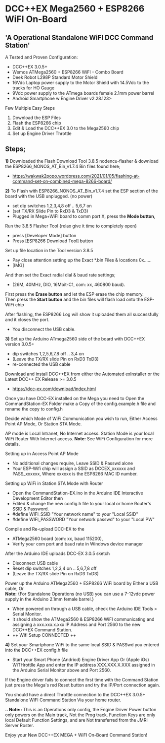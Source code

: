 DCC++EX Mega2560 + ESP8266 WiFI On-Board
========================================
'A Operational Standalone WiFI DCC Command Station'
---------------------------------------------------

A Tested and Proven Configuration:
 - DCC++EX  3.0.5+
- Wemos ATMega2560 + ESP8266 WiFI - Combo Board
- Deek Robot L298P Standard Motor Shield 
- 16Vdc Laptop power supply to the Motor Shield with 14.5Vdc to the tracks for HO Gauge
- 9Vdc power supply to the ATmega boards female 2.1mm power barrel
- Android Smartphone w Engine Driver v2.28.123>

Few Multiple Easy Steps 
 1) Download the ESP Files
 2) Flash the ESP8266 chip
 3) Edit & Load the DCC++EX 3.0 to the Mega2560 chip
 4) Set up Engine Driver Throttle

Steps;
------
**1)** Downloaded the Flash Download Tool 3.8.5 nodencu-flasher & download the ESP8266_NONOS_AT_Bin_v1.7.4 Bin files found here;
 -   https://wakwak2popo.wordpress.com/2021/01/05/flashing-at-command-set-on-combined-mega-8266-board/


**2)** To Flash with ESP8266_NONOS_AT_Bin_v1.7.4 set the ESP section of the board with the USB unplugged. (no power)
 -  set dip switches 1,2,3,4,8 off .. 5,6,7 on
 -  (set TX/RX Slide Pin to RxD3 & TxD3)
 -  Plugged in Mega+WiFI board to comm port X, press the **Mode button**,

Run the 3.8.5 Flasher Tool {relax give it time to completely open}
- press [Developer Mode] button
- Press [ESP8266 Download Tool] button

Set up file location in the Tool version 3.8.5
- Pay close attention setting up the Exact *.bin Files & locations 0x......
- [​IMG]

And then set the Exact radial dial & baud rate settings;
- (26M, 40MHz, DIO, 16Mbit-C1, com: xx, 460800 baud).

First press the **Erase button** and let the ESP erase the chip memory.   
Then press the **Start button** and the bin files will flash load onto the ESP-WiFi chip

After flashing, the ESP8266 Log will show it uploaded them all successfully and it closes the port.
- You disconnect the USB cable.


**3)** Set up the Arduino ATmega2560 side of the board with DCC++EX version 3.0.5+
- dip switches 1,2,5,6,7,8 off .. 3,4 on
- (Leave the TX/RX slide Pin on RxD3 TxD3)
- re-connected the USB cable

Download and install DCC++EX from either the Automated exInstaller or the Latest DCC++ EX Release >= 3.0.5
- https://dcc-ex.com/download/index.html

Once you have DCC-EX installed on the Mega you need to Open the CommandStation-EX Folder make a Copy of the config.example.h file and rename the copy to config.h

Decide which Mode of WiFi Communication you wish to run, Either Access Point AP Mode, Or Station STA Mode.

AP mode is Local Intranet, No Internet access.  Station Mode is your local WiFi Router With Internet access.
**Note:**  See WiFi Configuration for more details.

Setting up in Access Point AP Mode
- No additional changes require, Leave SSID & Passwd alone
- Your ESP-Wifi chip will assign a SSID as DCCEX_xxxxxx and PASS_xxxxxx, Where xxxxxx is the ESP8266 MAC ID number.

Setting up WiFi in Station STA Mode with Router
- Open the CommandStation-EX.ino in the Arduino IDE Interactive Development Editor then
- Edited & change the new config.h file to your local or home Router's SSID & Password.
- #define WIFI_SSID "Your network name" to your "Local SSID"
- #define WIFI_PASSWORD "Your network passwd" to your "Local PW" 

Compile and Re-upload DCC-EX to the
- ATMega2560 board (com: xx, baud 115200),
- Verify your com port and baud rate in Windows device manager

After the Arduino IDE uploads DCC-EX 3.0.5 sketch
- Disconnect USB cable
- Reset dip switches 1,2,3,4 on .. 5,6,7,8 off
- (Leave the TX/RX slide Pin on RxD3 TxD3)

Power up the Arduino ATMega2560 + ESP8266 WiFi board by Either a USB cable, Or  
  **Note:** {For Standalone Operations (no USB) you can use a 7-12vdc power supply in the Arduino 2.1mm female barrel.}

- When powered on through a USB cable, check the Arduino IDE Tools > Serial Monitor.
- It should show the ATMega2560 & ESP8266 WiFI communicating and assigning a xxx.xxx.x.xxx IP Address and Port 2560 to the new DCC++EX Command Station.
- ++ Wifi Setup CONNECTED ++


**4)** Set your Smartphone WiFi to the same local SSID & PASSwd you entered into the DCC++EX config.h file
- Start your Smart Phone (Andriod) Engine Driver App Or (Apple iOs) WiTHrottlle App and enter the IP address XXX.XXX.X.XXX assigned in the Arduino Serial Monitor above and Port 2560.


If the Engine driver fails to connect the first time with the Command Station just press the Mega's red Reset button and try the IP/Port connection again.

You should have a direct Throttle connection to the DCC++EX 3.0.5+ Standalone WiFI Command Station Via your home router.

**.. Note::** This is an Operations only config, the Engine Driver Power button only powers on the Main track, Not the Prog track. Function Keys are only local Default Function Settings, and are Not transferred from the JMRI Server Roster.

 Enjoy your New DCC++EX MEGA + WiFI On-Board Command Station!

